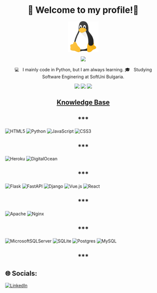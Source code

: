 <h1 align="center">💫 Welcome to my profile!💫 </h1>
<p align="center">
	<img align ="center" src = "https://raw.githubusercontent.com/pratik-kale20/pratik-kale20/main/linux.png" width="100" height="100">
	</a>
</p>
<p align="center"
	
[![](https://visitcount.itsvg.in/api?id=Dimitrov-S-Dev-Python&icon=0&color=0)](https://visitcount.itsvg.in)

</p>

<p align="center">
	💻 &nbsp I mainly code in Python, but I am always learning.
        🎓 &nbsp Studying Software Enginering at SoftUni Bulgaria.

</p>

<p align="center">
<img height="100em" src="https://github-readme-stats.vercel.app/api?username=Dimitrov-S-Dev-Python&theme=prussian&hide_border=false&include_all_commits=false&count_private=false" />
<img height="100em" src="https://github-readme-streak-stats.herokuapp.com/?user=Dimitrov-S-Dev-Python&theme=prussian&hide_border=false" />
<img height="100em" src="https://github-readme-stats.vercel.app/api/top-langs/?username=Dimitrov-S-Dev-Python&theme=prussian&hide_border=false&include_all_commits=false&count_private=false&layout=compact"/>

</p>
<h2 align="center"><u><b>Knowledge Base</b></u></h2>
<h2 align="center">***</h2>

![HTML5](https://img.shields.io/badge/html5-%23E34F26.svg?style=flat&logo=html5&logoColor=white) 
![Python](https://img.shields.io/badge/python-3670A0?style=flat&logo=python&logoColor=ffdd54) 
![JavaScript](https://img.shields.io/badge/javascript-%23323330.svg?style=flat&logo=javascript&logoColor=%23F7DF1E) 
![CSS3](https://img.shields.io/badge/css3-%231572B6.svg?style=flat&logo=css3&logoColor=white)

<h2 align="center">***</h2>

![Heroku](https://img.shields.io/badge/heroku-%23430098.svg?style=flat&logo=heroku&logoColor=white) 
![DigitalOcean](https://img.shields.io/badge/DigitalOcean-%230167ff.svg?style=flat&logo=digitalOcean&logoColor=white) 

<h2 align="center">***</h2>

![Flask](https://img.shields.io/badge/flask-%23000.svg?style=flat&logo=flask&logoColor=white) 
![FastAPI](https://img.shields.io/badge/FastAPI-005571?style=flat&logo=fastapi) 
![Django](https://img.shields.io/badge/django-%23092E20.svg?style=flat&logo=django&logoColor=white) 
![Vue.js](https://img.shields.io/badge/vuejs-%2335495e.svg?style=flat&logo=vuedotjs&logoColor=%234FC08D) 
![React](https://img.shields.io/badge/react-%2320232a.svg?style=flat&logo=react&logoColor=%2361DAFB) 

<h2 align="center">***</h2>

![Apache](https://img.shields.io/badge/apache-%23D42029.svg?style=flat&logo=apache&logoColor=white) 
![Nginx](https://img.shields.io/badge/nginx-%23009639.svg?style=flat&logo=nginx&logoColor=white) 
<h2 align="center">***</h2>

![MicrosoftSQLServer](https://img.shields.io/badge/Microsoft%20SQL%20Sever-CC2927?style=flat&logo=microsoft%20sql%20server&logoColor=white) 
![SQLite](https://img.shields.io/badge/sqlite-%2307405e.svg?style=flat&logo=sqlite&logoColor=white) 
![Postgres](https://img.shields.io/badge/postgres-%23316192.svg?style=flat&logo=postgresql&logoColor=white) 
![MySQL](https://img.shields.io/badge/mysql-%2300f.svg?style=flat&logo=mysql&logoColor=white) 
<h2 align="center">***</h2>


## 🌐 Socials:
[![LinkedIn](https://img.shields.io/badge/LinkedIn-%230077B5.svg?logo=linkedin&logoColor=white)](https://linkedin.com/in/dimitrov.s@aol.com) 
